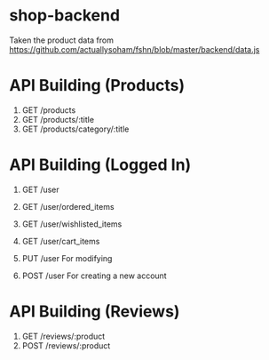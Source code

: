 # shop-backend

Taken the product data from https://github.com/actuallysoham/fshn/blob/master/backend/data.js

# API Building (Products)
1. GET /products
2. GET /products/:title
3. GET /products/category/:title

# API Building (Logged In)
1. GET /user
2. GET /user/ordered_items
3. GET /user/wishlisted_items
4. GET /user/cart_items

5. PUT /user                    For modifying
6. POST /user                   For creating a new account

# API Building (Reviews)
1. GET /reviews/:product
2. POST /reviews/:product